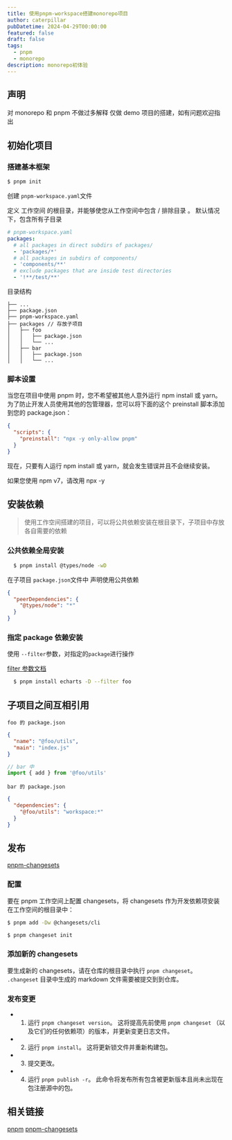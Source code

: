 ```yaml
---
title: 使用pnpm-workspace搭建monorepo项目
author: caterpillar
pubDatetime: 2024-04-29T00:00:00
featured: false
draft: false
tags:
  - pnpm
  - monorepo
description: monorepo初体验
---
```


## 声明

对 monorepo 和 pnpm 不做过多解释
仅做 demo 项目的搭建，如有问题欢迎指出

## 初始化项目

### 搭建基本框架

```bash
$ pnpm init
```

创建 `pnpm-workspace.yaml`文件

定义 工作空间 的根目录，并能够使您从工作空间中包含 / 排除目录 。 默认情况下，包含所有子目录

```yaml
# pnpm-workspace.yaml
packages:
  # all packages in direct subdirs of packages/
  - 'packages/*'
  # all packages in subdirs of components/
  - 'components/**'
  # exclude packages that are inside test directories
  - '!**/test/**'
```

目录结构

```code
├── ...
├── package.json
├── pnpm-workspace.yaml
├── packages // 存放子项目
│   ├── foo
│   │   ├── package.json
│   │   └── ...
│   ├── bar
│   │   ├── package.json
│   │   └── ...
```

### 脚本设置

当您在项目中使用 pnpm 时，您不希望被其他人意外运行 npm install 或 yarn。
为了防止开发人员使用其他的包管理器，您可以将下面的这个 preinstall 脚本添加到您的 package.json：

```json
{
  "scripts": {
    "preinstall": "npx -y only-allow pnpm"
  }
}
```

现在，只要有人运行 npm install 或 yarn，就会发生错误并且不会继续安装。

如果您使用 npm v7，请改用 npx -y

## 安装依赖

> 使用工作空间搭建的项目，可以将公共依赖安装在根目录下，子项目中存放各自需要的依赖

### 公共依赖全局安装

```bash
  $ pnpm install @types/node -wD
```

在子项目 `package.json`文件中 声明使用公共依赖

```json
{
  "peerDependencies": {
    "@types/node": "*"
  }
}
```

### 指定 package 依赖安装

使用 `--filter`参数，对指定的`package`进行操作

[filter 参数文档](https://pnpm.io/zh/filtering)

```bash
  $ pnpm install echarts -D --filter foo
```

## 子项目之间互相引用

`foo 的 package.json`

```json
{
  "name": "@foo/utils",
  "main": "index.js"
}
```

```js
// bar 中
import { add } from '@foo/utils'
```

`bar 的 package.json`

```json
{
  "dependencies": {
    "@foo/utils": "workspace:*"
  }
}
```

## 发布

[pnpm-changesets](https://pnpm.io/zh/using-changesets)

### 配置

要在 pnpm 工作空间上配置 changesets，将 changesets 作为开发依赖项安装在工作空间的根目录中：

```bash
$ pnpm add -Dw @changesets/cli

$ pnpm changeset init
```

### 添加新的 changesets

要生成新的 changesets，请在仓库的根目录中执行 `pnpm changeset`。 `.changeset` 目录中生成的 markdown 文件需要被提交到到仓库。

### 发布变更

- 1. 运行 `pnpm changeset version`。 这将提高先前使用 `pnpm changeset` （以及它们的任何依赖项）的版本，并更新变更日志文件。
- 2. 运行 `pnpm install`。 这将更新锁文件并重新构建包。
- 3. 提交更改。
- 4. 运行 `pnpm publish -r`。 此命令将发布所有包含被更新版本且尚未出现在包注册源中的包。

## 相关链接

[pnpm](https://pnpm.io/zh/workspaces)
[pnpm-changesets](https://pnpm.io/zh/using-changesets)
